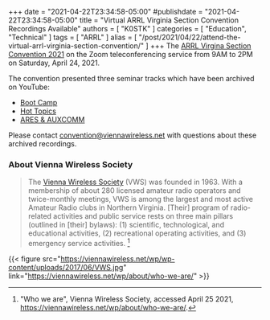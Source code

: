 +++
date = "2021-04-22T23:34:58-05:00"
#publishdate = "2021-04-22T23:34:58-05:00"
title = "Virtual ARRL Virginia Section Convention Recordings Available"
authors = [ "K0STK" ]
categories = [ "Education", "Technical" ]
tags = [ "ARRL" ]
alias = [ "/post/2021/04/22/attend-the-virtual-arrl-virginia-section-convention/"
]
+++
The [ARRL Virgina Section Convention 2021](https://viennawireless.net/wp/events/winterfest/)
on the Zoom teleconferencing service from 9AM to 2PM on Saturday, April 24,
2021.

The convention presented three seminar tracks which have been archived on
YouTube:

* [Boot Camp](https://www.youtube.com/watch?v=4TO3-i0NMzs)
* [Hot Topics](http://www.youtube.com/watch?v=NjThgR65EX4)
* [ARES & AUXCOMM](https://www.youtube.com/watch?v=lYOSBgWKwGE)

Please contact convention@viennawireless.net with questions about these
archived recordings.

<!--more-->

### About Vienna Wireless Society

>The [Vienna Wireless Society](https://viennawireless.net/wp/) (VWS) was
>founded in 1963. With a membership of about 280 licensed amateur radio
>operators and twice-monthly meetings, VWS is among the largest and
>most active Amateur Radio clubs in Northern Virginia. [Their] program
>of radio-related activities and public service rests on three main
>pillars (outlined in [their] bylaws): (1) scientific, technological,
>and educational activities, (2) recreational operating activities, and
>(3) emergency service activities. [^1]

[^1]: "Who we are", Vienna Wireless Society, accessed April 25 2021, https://viennawireless.net/wp/about/who-we-are/.

{{< figure src="https://viennawireless.net/wp/wp-content/uploads/2017/06/VWS.jpg" link="https://viennawireless.net/wp/about/who-we-are/" >}}
